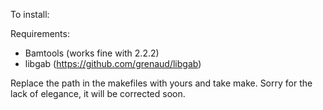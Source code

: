 To install:

Requirements:
- Bamtools (works fine with 2.2.2) 
- libgab (https://github.com/grenaud/libgab)


Replace the path in the makefiles with yours and take make. Sorry for the lack of elegance, it will be corrected soon.
